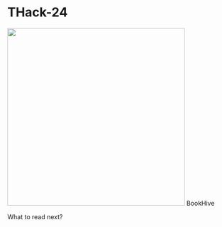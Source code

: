 # THack-24

<img src = "https://github.com/CrossBytes/THack-24/assets/126707783/d6b16fc9-a63d-4229-8dc2-bcf7b83d6eae" width = "400" height="400"/>  
BookHive  

What to read next?
